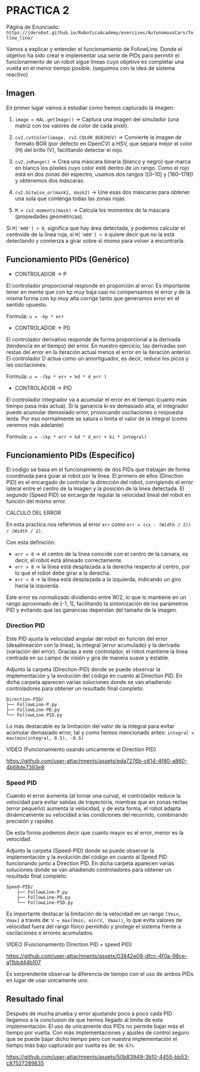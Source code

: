 # PRACTICA 2

Página de Enunciado: `https://jderobot.github.io/RoboticsAcademy/exercises/AutonomousCars/follow_line/`

Vamos a explicar y entender el funcionamiento de FollowLine. Donde el objetivo ha sido crear e implementar usa serie de PIDs para permitir el funcionamiento de un robot sigue lineas cuyo objetivo es completar una vuelta en el menor tiempo posible. (seguimos con la idea de sistema reactivo)

## Imagen  

En primer lugar vamos a estudiar como hemos capturado la imagen:

1. `image = HAL.getImage()` → Captura una imagen del simulador (una matriz con los valores de color de cada píxel).
2. `cv2.cvtColor(image, cv2.COLOR_BGR2HSV)` → Convierte la imagen de formato BGR (por defecto en OpenCV) a HSV, que separa mejor el color (H) del brillo (V), facilitando detectar el rojo.

3. `cv2.inRange()` → Crea una máscara binaria (blanco y negro) que marca en blanco los píxeles cuyo color esté dentro de un rango.
Como el rojo está en dos zonas del espectro, usamos dos rangos ([0–10] y [160–179]) y obtenemos dos máscaras.

4. `cv2.bitwise_or(mask1, mask2)` → Une esas dos máscaras para obtener una sola que contenga todas las zonas rojas.

5. `M = cv2.moments(mask)` → Calcula los momentos de la máscara (propiedades geométricas).

Si `M['m00'] > 0`, significa que hay área detectada, y podemos calcular el centroide de la línea roja, si
`M['m00'] < 0` quiere decir que no la está detectando y comienza a girar sobre si mismo para volver a encontrarla. 

## Funcionamiento PIDs (Genérico)

- CONTROLADOR → P

El controlador proporcional responde en proporción al error. Es importante tener en mente que con kp muy baja casi no compensamos el error y de la misma forma con kp muy alta corrige tanto que generamos error en el sentido opuesto.

Formula: `u = -kp * err`

- CONTROLADOR → PD

El controlador derivativo responde de forma proporcional a la derivada (tendencia en el tiempo) del error. En nuestro ejercicio, las derivadas son restas del error en la iteración actual menos el error en la iteración anterior. El controlador D actua como un amortiguador, es decir, reduce los picos y las oscilaciones. 

Formula: `u = -(kp * err + kd * d_err )`

- CONTROLADOR → PID

El controlador integrador va a acumular el error en el tiempo (cuanto más tiempo pasa más actua). Si la ganancia ki es demasiado alta, el integrador puede acumular demasiado error, provocando oscilaciones o respuesta lenta. Por eso normalmente se satura o limita el valor de la integral (como veremos más adelante)

Formula: `u = -(kp * err + kd * d_err + ki * integral)`

## Funcionamiento PIDs (Específico)

El codigo se basa en el funcionamiento de dos PIDs que trabajan de forma coordinada para guiar al robot por la linea. El primero de ellos (Direction PID) es el encargado de controlar la dirección del robot, corrigiendo el error lateral entre el centro de la imagen y la posición de la linea detectada. El segundo (Speed PID) se encarga de regular la velocidad lineal del robot en función del mismo error.

CALCULO DEL ERROR 

En esta practica nos referimos al error `err` como `err = (cx - (Width / 2)) / (Width / 2)`. 

Con esta definición: 
- `err = 0` → el centro de la línea coincide con el centro de la cámara, es decir, el robot está alineado correctamente.
- `err > 0` → la línea está desplazada a la derecha respecto al centro, por lo que el robot debe girar a la derecha.
- `err < 0` → la línea está desplazada a la izquierda, indicando un giro hacia la izquierda.

Este error es normalizado dividiendo entre W/2, lo que lo mantiene en un rango aproximado de [-1, 1], facilitando la sintonización de los parámetros PID y evitando que las ganancias dependan del tamaño de la imagen.

### Direction PID

Este PID ajusta la velocidad angular del robot en función del error (desalineación con la línea), la integral (error acumulado) y la derivada (variación del error). Gracias a este controlador, el robot mantiene la línea centrada en su campo de visión y gira de manera suave y estable.

Adjunto la carpeta (Direction-PID) donde se puede observar la implementación y la evolución del código en cuanto al Direction PID. En dicha carpeta aparecen varias soluciones donde se van añadiendo controladores para obtener un resultado final completo:

    Direction-PID/
    ├── FollowLine-P.py
    ├── FollowLine-PD.py
    └── FollowLine-PID.py

Lo más destacable es la limitación del valor de la integral para evitar acomular demasiado error, tal y como hemos mencionado antes: `integral = max(min(integral, 0.5), -0.5)`

   VIDEO 
(Funcionamiento usando unicamente el Direction PID)

https://github.com/user-attachments/assets/eda7276b-c614-4f80-a860-4b68de7393e8


### Speed PID

Cuando el error aumenta (al tomar una curva), el controlador reduce la velocidad para evitar salidas de trayectoria, mientras que en zonas rectas (error pequeño) aumenta la velocidad, y de esta forma, el robot adapta dinámicamente su velocidad a las condiciones del recorrido, combinando precisión y rapidez.

De esta forma podemos decir que cuanto mayor es el error, menor es la velocidad.

Adjunto la carpeta (Speed-PID) donde se puede observar la implementación y la evolución del código en cuanto al Speed PID funcionando junto a Direction PID. En dicha carpeta aparecen varias soluciones donde se van añadiendo controladores para obtener un resultado final completo:

    Speed-PID/
        ├── FollowLine-P.py
        ├── FollowLine-PD.py
        └── FollowLine-PID.py


Es importante destacar la limitación de la velocidad en un rango `[Vmin, Vmax]` a través de: `V = max(Vmin, min(V, Vmax))`, lo que evita valores de velocidad fuera del rango físico permitido y protege el sistema frente a oscilaciones o errores acumulados.



   VIDEO 
(Funcionamiento  Direction PID + speed PID)

https://github.com/user-attachments/assets/03842e09-dfcc-4f0a-98ce-a11bbd44b107

Es sorprendente observar la diferencia de tiempo con el uso de ambos PIDs en lugar de usar unicamente uno.


## Resultado final 

Después de mucha prueba y error ajustando poco a poco cada PID llegamos a la conclusion de que hemos llegado al límite de esta implementación. El uso de unicamente dos PIDs no permite bajar más el tiempo por vuelta. Con más implementaciones y ajustes de control seguro que se puede bajar dicho tiempo pero con nuestra implementación el tiempo más bajo capturado por vuelta es de: `66-67s`


https://github.com/user-attachments/assets/50b83949-3b10-4455-bb53-c87527289835







